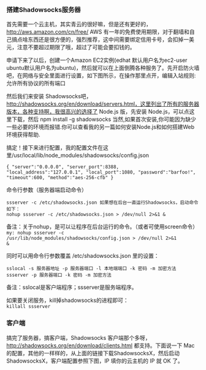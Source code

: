 ### 搭建Shadowsocks服务器
   首先需要一个云主机，其实青云的很好嘛，但是还有更好的，http://aws.amazon.com/cn/free/ AWS 有一年的免费使用期限，对于翻墙和自己搞点啥东西还是很方便的，强烈推荐，这中间需要绑定信用卡号，会扣掉一美元，注意不要超过期限了哦，超过了可能会要扣钱的。

   申请下来了以后，创建一个Amazon EC2实例(edhat 默认用户名为ec2-user ubuntu默认用户名为ubuntu)，然后就可以在上面倒腾各种服务了。先开启防火墙吧，在网络与安全里面进行设置，如下图所示，在操作那里点开，编辑入站规则:
   允许所有协议的所有端口


   然后我们来安装 Shadowsocks吧，http://shadowsocks.org/en/download/servers.html，这里列出了所有的服务器版本，各种支持啊，我很高兴的选择了 Node.js 版，先安装 Node.js，可以点这里下载，然后 npm install -g shadowsocks 
当然,如果首次安装,你可能因为缺少一些必要的环境而报错.你可以查看我的另一篇如何安装Node.js和如何搭建Web环境获得帮助.

   搞定！接下来进行配置，我的配置文件在这里/usr/local/lib/node_modules/shadowsocks/config.json
   <pre><code>{
    "server":"0.0.0.0",
    "server_port":8388,
    "local_address":"127.0.0.1",
    "local_port":1080,
    "password":"barfoo!",
    "timeout":600,
    "method":"aes-256-cfb"
}</code></pre>

   命令行参数（服务器端启动命令）
   <pre><code>ssserver -c /etc/shadowsocks.json 如果想在后台一直运行Shadowsocks，启动命令如下：
nohup ssserver -c /etc/shadowsocks.json > /dev/null 2>&1 &
</code></pre>

   备注：关于nohup，是可以让程序在后台运行的命令。（或者可使用screen命令）   
   <code>my: nohup ssserver -c /usr/lib/node_modules/shadowsocks/config.json > /dev/null 2>&1 &</code>
   
   同时可以用命令行参数覆盖 /etc/shadowsocks.json 里的设置：
   <pre><code>sslocal -s 服务器地址 -p 服务器端口 -l 本地端端口 -k 密码 -m 加密方法
ssserver -p 服务器端口 -k 密码 -m 加密方法</code></pre>
   备注：sslocal是客户端程序；ssserver是服务端程序。

   如果要关闭服务，kill掉shadowsocks的进程即可：   
   <code>killall ssserver</code>
   
### 客户端

   搞完了服务器，搞客户端，Shadowsocks 客户端那个多呀，http://shadowsocks.org/en/download/clients.html 都支持。下面说一下 Mac 的配置，其他的一样样的，从上面的链接下载ShadowsocksX，然后启动ShadowsocksX，客户端配置参照下图，IP 填你的云主机的 IP 就 OK 了。
